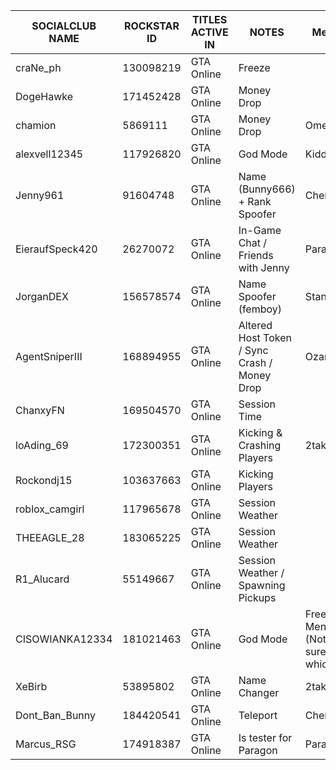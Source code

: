 SOCIALCLUB NAME | ROCKSTAR ID | TITLES ACTIVE IN | NOTES | Menu
------------ | ------------- | ------------- | ------------- | ------------- 
craNe_ph     | 130098219     | GTA Online    | Freeze     | 
DogeHawke    | 171452428     | GTA Online    | Money Drop | 
chamion      | 5869111       | GTA Online    | Money Drop | Omega
alexvell12345     | 117926820       | GTA Online    | God Mode | Kiddions
Jenny961    | 91604748      | GTA Online    | Name (Bunny666) + Rank Spoofer | Cherax?
EieraufSpeck420    | 26270072     | GTA Online    | In-Game Chat / Friends with Jenny | Paragon
JorganDEX    | 156578574    | GTA Online    | Name Spoofer (femboy) | Stand
AgentSniperIII   | 168894955    | GTA Online    | Altered Host Token / Sync Crash / Money Drop | Ozark
ChanxyFN   | 169504570    | GTA Online    | Session Time | 
loAding_69 | 172300351    | GTA Online    | Kicking & Crashing Players | 2take1
Rockondj15 | 103637663    | GTA Online    | Kicking Players | 
roblox_camgirl | 117965678    | GTA Online    | Session Weather | 
THEEAGLE_28 | 183065225   | GTA Online    | Session Weather | 
R1_Alucard | 55149667   | GTA Online    | Session Weather / Spawning Pickups | 
CISOWIANKA12334 | 181021463   | GTA Online    | God Mode | Free Menu (Not sure which)
XeBirb | 53895802   | GTA Online    | Name Changer | 2take1
Dont_Ban_Bunny | 184420541 | GTA Online | Teleport | Cherax
Marcus_RSG | 174918387 | GTA Online | Is tester for Paragon | Paragon
